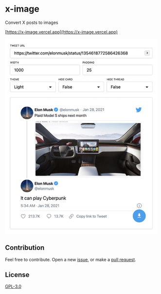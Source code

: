 # x-image

Convert X posts to images

[https://x-image.vercel.app](https://x-image.vercel.app)

<img src="./preview/3.jpg" alt="" width="500" />

## Contribution

Feel free to contribute. Open a new [issue](https://github.com/ozgrozer/x-image/issues), or make a [pull request](https://github.com/ozgrozer/x-image/pulls).

## License

[GPL-3.0](license)
